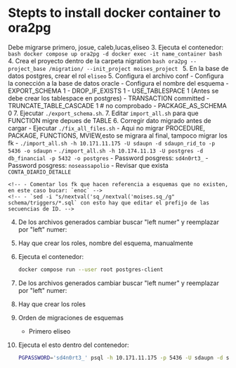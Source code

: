 # Stepts to install docker container to ora2pg

Debe migrarse primero, josue, caleb,lucas,eliseo
3. Ejecuta el contenedor:
    ```bash
    docker compose up ora2pg -d
    docker exec -it name_container bash
    ```
4. Crea el proyecto dentro de la carpeta nigration
    ```bash
    ora2pg --project_base /migration/ --init_project moises_project
    ```
5. En la base de datos postgres, crear el rol `eliseo`
5. Configura el archivo conf
    - Configura la conección a la base de datos oracle
    - Configura el nombre del esquema
    - EXPORT_SCHEMA 1
    - DROP_IF_EXISTS 1
    - USE_TABLESPACE 1 (Antes se debe crear los tablespace en postgres)
    - TRANSACTION	committed
    - TRUNCATE_TABLE_CASCADE 1 # no comprobado
    - PACKAGE_AS_SCHEMA	0
7. Ejecutar `./export_schema.sh`.
7. Editar `import_all.sh` para que FUNCTION migre depues de TABLE
6. Corregir dato migrado antes de cargar
    - Ejecutar `./fix_all_files.sh`
    <!-- - Corregir type
    - TYPE:: Buscar `Unsupported, please edit to match PostgreSQL syntax` para reemplazar manualmente -->
    <!-- - WARNINGS PACKAGES:: Buscar en `./migration/moises_project2/schema` `salida_final, salida_rapida,salida_val, goto ` y comentarlos -->
    - Aqui no migrar PROCEDURE, PACKAGE, FUNCTIONS, MVIEW,esto se migrara al final, tampoco migrar los fk
    <!-- - Eliminar todas las lineas que empiecen con `eliseo, jose, david` etc reemplazar por `--ora2pg` para comentarlos -->
    <!-- - Buscar este caracter `dbms_random.varchar` y comentar -->
    <!-- - Editar procedimiento `moises.iudp_persona_datos_multiples` falta un `call` -->
    - `./import_all.sh -h 10.171.11.175 -U sdaupn -d sdaupn_rid_to -p 5436 -o sdaupn`
    - `./import_all.sh -h 10.174.11.13 -U postgres -d db_financial -p 5432 -o postgres`
    - Password posgress: `sd4n0rt3_`
    - Password posgress: `noseassapolio`
    - Revisar que exista `CONTA_DIARIO_DETALLE`

    <!-- - Comentar los fk que hacen referencia a esquemas que no existen, en este caso bucar: `enoc` -->
    <!-- - `sed -i "s/nextval('sq_/nextval('moises.sq_/g" schema/triggers/*.sql` con esto hay que editar el prefijo de las secuencias de ID. -->
    
4. De los archivos generados cambiar buscar "left numer" y reemplazar por "left" numer:
4. Hay que crear los roles, nombre del esquema, manualmente

4. Ejecuta el contenedor:
    ```bash
    docker compose run --user root postgres-client
    ```
4. De los archivos generados cambiar buscar "left numer" y reemplazar por "left" numer:
4. Hay que crear los roles
3. Orden de migraciones de esquemas
    - Primero eliseo
    
5. Ejecuta el esto dentro del contenedor:
    ```bash
    PGPASSWORD='sd4n0rt3_' psql -h 10.171.11.175 -p 5436 -U sdaupn -d sdaupn_rid_to
    ```
